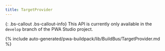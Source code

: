 ```yaml
---
title: TargetProvider
---
```


{: .bs-callout .bs-callout-info}
This API is currently only available in the `develop` branch of the PWA Studio project.

<!--
The reference doc content is generated automatically from the source code.
To update this section, update the doc blocks in the source code
-->

{% include auto-generated/pwa-buildpack/lib/BuildBus/TargetProvider.md %}

